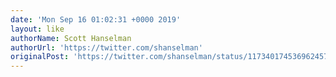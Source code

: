 ```yaml
---
date: 'Mon Sep 16 01:02:31 +0000 2019'
layout: like
authorName: Scott Hanselman
authorUrl: 'https://twitter.com/shanselman'
originalPost: 'https://twitter.com/shanselman/status/1173401745369624577'
---
```

